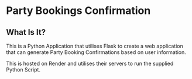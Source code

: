 # Party Bookings Confirmation

## What Is It?

This is a Python Application that utilises Flask to create a web application that can generate Party Booking Confirmations based on user information.

This is hosted on Render and utilises their servers to run the supplied Python Script.
